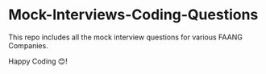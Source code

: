 # Mock-Interviews-Coding-Questions

This repo includes all the mock interview questions for various FAANG Companies.

Happy Coding 😊!
